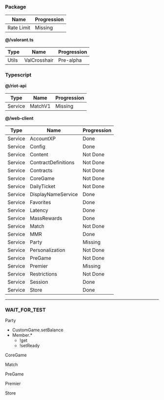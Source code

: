 ### Package

| Name       | Progression |
| ---------- | ----------- |
| Rate Limit | Missing     |

**@/valorant.ts**

| Type  | Name         | Progression |
| ----- | ------------ | ----------- |
| Utils | ValCrosshair | Pre-alpha   |

### Typescript

**@/riot-api**

| Type    | Name    | Progression |
| ------- | ------- | ----------- |
| Service | MatchV1 | Missing     |

**@/web-client**

| Type    | Name                | Progression |
| ------- | ------------------- | ----------- |
| Service | AccountXP           | Done        |
| Service | Config              | Done        |
| Service | Content             | Not Done    |
| Service | ContractDefinitions | Not Done    |
| Service | Contracts           | Not Done    |
| Service | CoreGame            | Not Done    |
| Service | DailyTicket         | Not Done    |
| Service | DisplayNameService  | Done        |
| Service | Favorites           | Done        |
| Service | Latency             | Done        |
| Service | MassRewards         | Done        |
| Service | Match               | Not Done    |
| Service | MMR                 | Done        |
| Service | Party               | Missing     |
| Service | Personalization     | Not Done    |
| Service | PreGame             | Not Done    |
| Service | Premier             | Missing     |
| Service | Restrictions        | Not Done    |
| Service | Session             | Done        |
| Service | Store               | Done        |

-----------

### WAIT_FOR_TEST

Party
- CustomGame.setBalance
- Member.*
  - !get
  - !setReady

CoreGame

Match

PreGame

Premier

Store